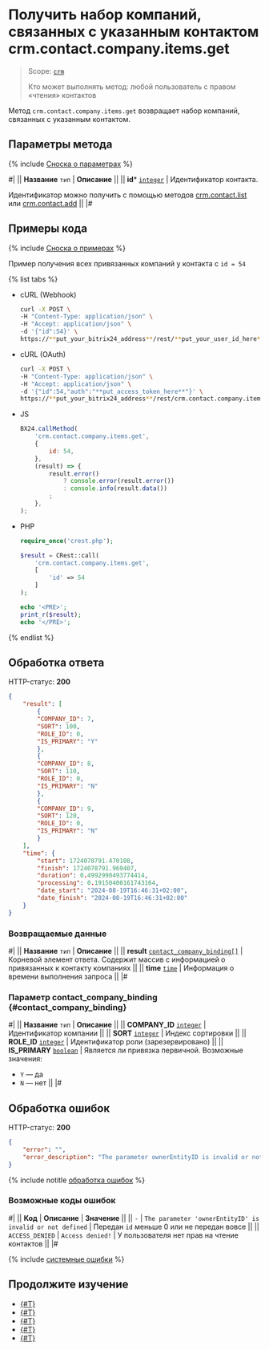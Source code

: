 # Получить набор компаний, связанных с указанным контактом crm.contact.company.items.get

> Scope: [`crm`](../../../scopes/permissions.md)
>
> Кто может выполнять метод: любой пользователь с правом «чтения» контактов

Метод `crm.contact.company.items.get` возвращает набор компаний, связанных с указанным контактом.

## Параметры метода

{% include [Сноска о параметрах](../../../../_includes/required.md) %}

#|
|| **Название**
`тип` | **Описание** ||
|| **id***
[`integer`][1] | Идентификатор контакта.

Идентификатор можно получить с помощью методов [crm.contact.list](../crm-contact-list.md) или [crm.contact.add](../crm-contact-add.md) ||
|#

## Примеры кода

{% include [Сноска о примерах](../../../../_includes/examples.md) %}

Пример получения всех привязанных компаний у контакта с `id = 54`

{% list tabs %}

- cURL (Webhook)

    ```bash
    curl -X POST \
    -H "Content-Type: application/json" \
    -H "Accept: application/json" \
    -d '{"id":54}' \
    https://**put_your_bitrix24_address**/rest/**put_your_user_id_here**/**put_your_webbhook_here**/crm.contact.company.items.get
    ```

- cURL (OAuth)

    ```bash
    curl -X POST \
    -H "Content-Type: application/json" \
    -H "Accept: application/json" \
    -d '{"id":54,"auth":"**put_access_token_here**"}' \
    https://**put_your_bitrix24_address**/rest/crm.contact.company.items.get
    ```

- JS

    ```js
    BX24.callMethod(
        'crm.contact.company.items.get',
        {
            id: 54,
        },
        (result) => {
            result.error()
                ? console.error(result.error())
                : console.info(result.data())
            ;
        },
    );
    ```

- PHP

    ```php
    require_once('crest.php');

    $result = CRest::call(
        'crm.contact.company.items.get',
        [
            'id' => 54
        ]
    );

    echo '<PRE>';
    print_r($result);
    echo '</PRE>';
    ```

{% endlist %}

## Обработка ответа

HTTP-статус: **200**

```json
{
    "result": [
        {
        "COMPANY_ID": 7,
        "SORT": 100,
        "ROLE_ID": 0,
        "IS_PRIMARY": "Y"
        },
        {
        "COMPANY_ID": 8,
        "SORT": 110,
        "ROLE_ID": 0,
        "IS_PRIMARY": "N"
        },
        {
        "COMPANY_ID": 9,
        "SORT": 120,
        "ROLE_ID": 0,
        "IS_PRIMARY": "N"
        }
    ],
    "time": {
        "start": 1724078791.470108,
        "finish": 1724078791.969407,
        "duration": 0.4992990493774414,
        "processing": 0.19150400161743164,
        "date_start": "2024-08-19T16:46:31+02:00",
        "date_finish": "2024-08-19T16:46:31+02:00"
    }
}
```

### Возвращаемые данные

#|
|| **Название**
`тип` | **Описание** ||
|| **result**
[`contact_company_binding[]`](#contact_company_binding) | Корневой элемент ответа. Содержит массив с информацией о привязанных к контакту компаниях ||
|| **time**
[`time`][1] | Информация о времени выполнения запроса ||
|#

### Параметр contact_company_binding {#contact_company_binding}

#|
|| **Название**
`тип` | **Описание** ||
|| **COMPANY_ID**
[`integer`][1] | Идентификатор компании ||
|| **SORT**
[`integer`][1] | Индекс сортировки ||
|| **ROLE_ID**
[`integer`][1] | Идентификатор роли (зарезервировано) ||
|| **IS_PRIMARY**
[`boolean`][1] | Является ли привязка первичной. Возможные значения:
- `Y` — да
- `N` — нет ||
|#

## Обработка ошибок

HTTP-статус: **200**

```json
{
    "error": "",
    "error_description": "The parameter ownerEntityID is invalid or not defined."
}
```

{% include notitle [обработка ошибок](../../../../_includes/error-info.md) %}

### Возможные коды ошибок

#|
|| **Код** | **Описание** | **Значение** ||
|| `-`     | `The parameter 'ownerEntityID' is invalid or not defined` | Передан `id` меньше 0 или не передан вовсе ||
|| `ACCESS_DENIED` | `Access denied!` | У пользователя нет прав на чтение контактов ||
|#

{% include [системные ошибки](../../../../_includes/system-errors.md) %}

## Продолжите изучение

- [{#T}](./crm-contact-company-add.md)
- [{#T}](./crm-contact-company-delete.md)
- [{#T}](./crm-contact-company-fields.md)
- [{#T}](./crm-contact-company-items-set.md)
- [{#T}](./crm-contact-company-items-delete.md)

[1]: ../../../data-types.md